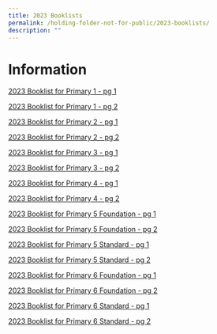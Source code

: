 ```yaml
---
title: 2023 Booklists
permalink: /holding-folder-not-for-public/2023-booklists/
description: ""
---
```

Information
==============
[2023 Booklist for Primary 1 - pg 1](/files/Copy%20of%202023%20Booklists%20Primary%201-6%20%20Final%20041122-1.pdf)

[2023 Booklist for Primary 1 - pg 2](/files/Copy%20of%202023%20Booklists%20Primary%201-6%20%20Final%20041122-2.pdf)

[2023 Booklist for Primary 2 - pg 1](/files/Copy%20of%202023%20Booklists%20Primary%201-6%20%20Final%20041122-3.pdf)

[2023 Booklist for Primary 2 - pg 2](/files/Copy%20of%202023%20Booklists%20Primary%201-6%20%20Final%20041122-4.pdf)

[2023 Booklist for Primary 3 - pg 1](/files/Copy%20of%202023%20Booklists%20Primary%201-6%20%20Final%20041122-5.pdf)

[2023 Booklist for Primary 3 - pg 2](/files/Copy%20of%202023%20Booklists%20Primary%201-6%20%20Final%20041122-6.pdf)

[2023 Booklist for Primary 4 - pg 1](/files/Copy%20of%202023%20Booklists%20Primary%201-6%20%20Final%20041122-7.pdf)

[2023 Booklist for Primary 4 - pg 2](/files/Copy%20of%202023%20Booklists%20Primary%201-6%20%20Final%20041122-8.pdf)

[2023 Booklist for Primary 5 Foundation - pg 1](/files/Copy%20of%202023%20Booklists%20Primary%201-6%20%20Final%20041122-9.pdf)

[2023 Booklist for Primary 5 Foundation - pg 2](/files/Copy%20of%202023%20Booklists%20Primary%201-6%20%20Final%20041122-10.pdf)

[2023 Booklist for Primary 5 Standard - pg 1](/files/Copy%20of%202023%20Booklists%20Primary%201-6%20%20Final%20041122-11.pdf)

[2023 Booklist for Primary 5 Standard - pg 2](/files/Copy%20of%202023%20Booklists%20Primary%201-6%20%20Final%20041122-12.pdf)

[2023 Booklist for Primary 6 Foundation - pg 1](/files/Copy%20of%202023%20Booklists%20Primary%201-6%20%20Final%20041122-13.pdf)

[2023 Booklist for Primary 6 Foundation - pg 2](/files/Copy%20of%202023%20Booklists%20Primary%201-6%20%20Final%20041122-14.pdf)

[2023 Booklist for Primary 6 Standard - pg 1](/files/Copy%20of%202023%20Booklists%20Primary%201-6%20%20Final%20041122-15.pdf)

[2023 Booklist for Primary 6 Standard - pg 2](/files/Copy%20of%202023%20Booklists%20Primary%201-6%20%20Final%20041122-16.pdf)